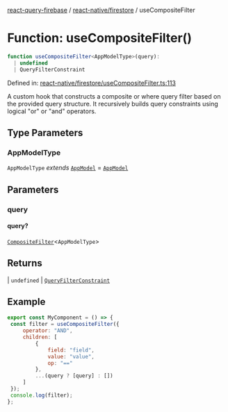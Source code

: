 [react-query-firebase](../../../modules.md) / [react-native/firestore](../index.md) / useCompositeFilter

# Function: useCompositeFilter()

```ts
function useCompositeFilter<AppModelType>(query): 
  | undefined
  | QueryFilterConstraint
```

Defined in: [react-native/firestore/useCompositeFilter.ts:113](https://github.com/vpishuk/react-query-firebase/blob/10e2945f75363a784c3dfc0e90b9f7a489dcc848/react-native/firestore/useCompositeFilter.ts#L113)

A custom hook that constructs a composite or where query filter based on the provided query structure.
It recursively builds query constraints using logical "or" or "and" operators.

## Type Parameters

### AppModelType

`AppModelType` *extends* [`AppModel`](../../../types/type-aliases/AppModel.md) = [`AppModel`](../../../types/type-aliases/AppModel.md)

## Parameters

### query

#### query?

[`CompositeFilter`](../type-aliases/CompositeFilter.md)\<`AppModelType`\>

## Returns

  \| `undefined`
  \| [`QueryFilterConstraint`](../type-aliases/QueryFilterConstraint.md)

## Example

```jsx
export const MyComponent = () => {
 const filter = useCompositeFilter({
     operator: "AND",
     children: [
         {
             field: "field",
             value: "value",
             op: "=="
         },
         ...(query ? [query] : [])
     ]
 });
 console.log(filter);
};
```
